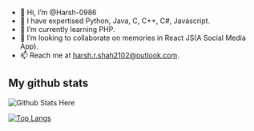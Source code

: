 - 👋 Hi, I’m @Harsh-0986
- 👀 I have expertised Python, Java, C, C++, C#, Javascript.
- 🌱 I’m currently learning PHP.
- 💞️ I’m looking to collaborate on memories in React JS(A Social Media App).
- 📫 Reach me at harsh.r.shah2102@outlook.com.

## My github stats

<img src="https://github-readme-stats.vercel.app/api?username=Harsh-0986&&show_icons=true&title_color=ff0000&icon_color=bb2acf&text_color=c9cacc&bg_color=1d1f21" alt="Github Stats Here">


[![Top Langs](https://github-readme-stats.vercel.app/api/top-langs/?username=Harsh-0986)](https://github.com/Harsh-0986/github-readme-stats)
